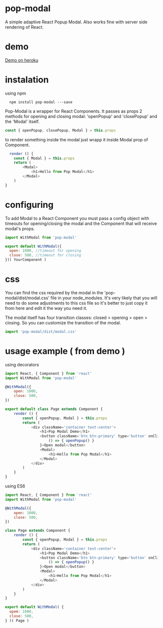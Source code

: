 # pop-modal
A simple adaptive React Popup Modal. Also works fine with server side rendering of React.

# demo
[Demo on heroku](http://popmodal.herokuapp.com/)

# instalation
using npm
```
  npm install pop-modal ---save
```

Pop-Modal is a wrapper for React Components. It passes as props 2 methods for opening and closing modal: 'openPopup' and 'closePopup' and the 'Modal' itself.
```javascript
const { openPopup, closePopup, Modal } = this.props
```

to render something inside the modal just wrapp it inside Modal prop of Component.
```javascript
  render () {
    const { Modal } = this.props
    return (
        <Modal>
            <h1>Hello from Pop Modal</h1>
        </Modal>
    )
}
```

# configuring
To add Modal to a React Component you must pass a config object with timeouts for opening/closing the modal and the Component that will receive modal's props.

```javascript
import WithModal from 'pop-modal'

export default WithModal({
  open: 1000, //timeout for opening
  close: 500, //timeout for closing
})( YourComponent )
```

# css
You can find the css required by the modal in the 'pop-modal/dist/modal.css' file in your node_modules. It's very likely that you will need to do some adjustments to this css file so it's better to just copy it from here and edit it the way you need it.

The modal itself has four transition classes: closed > opening > open > closing. So you can customize the transition of the modal.

```javascript
import 'pop-modal/dist/modal.css'
```

# usage example ( from demo )
using decorators
```javascript
import React, { Component } from 'react'
import WithModal from 'pop-modal'

@WithModal({
    open: 1000,
    close: 500,
})

export default class Page extends Component {
    render () {
        const { openPopup, Modal } = this.props
        return (
            <div className='container text-center'>
                <h1>Pop Modal Demo</h1>
                <button className='btn btn-primary' type='button' onClick={
                    () => { openPopup() }
                }>Open modal</button>
                <Modal>
                    <h1>Hello from Pop Modal</h1>
                </Modal>
            </div>
        )
    }
}

```

using ES6
```javascript
import React, { Component } from 'react'
import WithModal from 'pop-modal'

@WithModal({
    open: 1000,
    close: 500,
})

class Page extends Component {
    render () {
        const { openPopup, Modal } = this.props
        return (
            <div className='container text-center'>
                <h1>Pop Modal Demo</h1>
                <button className='btn btn-primary' type='button' onClick={
                    () => { openPopup() }
                }>Open modal</button>
                <Modal>
                    <h1>Hello from Pop Modal</h1>
                </Modal>
            </div>
        )
    }
}

export default WithModal( {
  opem: 1000,
  close: 500,
} )( Page )
```
